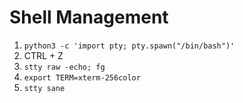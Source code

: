 # Shell Management
1. `python3 -c 'import pty; pty.spawn("/bin/bash")'`
2. CTRL + Z
3. `stty raw -echo; fg`
6. `export TERM=xterm-256color`
7. `stty sane`
